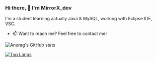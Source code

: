 ### Hi there, 👋  I'm MirrorX_dev
I'm a student learning actually Java & MySQL, working with Eclipse IDE, VSC.

* 📫 Want to reach me?
Feel free to contact me!

![Anurag's GitHub stats](https://github-readme-stats.vercel.app/api?username=MirrorX-dev&show_icons=true&theme=synthwave)

[![Top Langs](https://github-readme-stats.vercel.app/api/top-langs/?username=MirrorX-dev&layout=compact)](https://github.com/MirrorX-dev/github-readme-stats)

